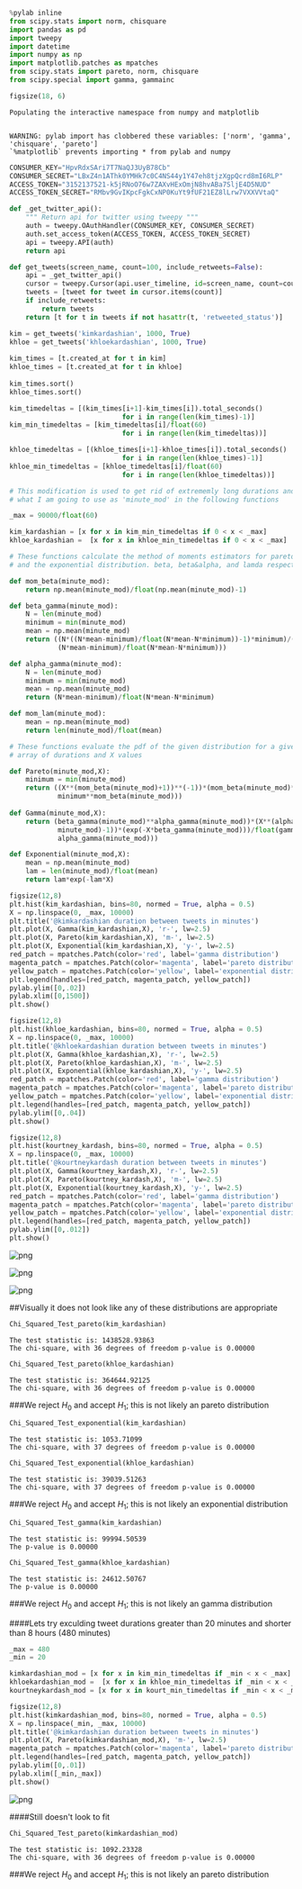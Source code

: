 

```python
%pylab inline
from scipy.stats import norm, chisquare
import pandas as pd
import tweepy
import datetime
import numpy as np
import matplotlib.patches as mpatches
from scipy.stats import pareto, norm, chisquare
from scipy.special import gamma, gammainc

figsize(18, 6)

```

    Populating the interactive namespace from numpy and matplotlib


    WARNING: pylab import has clobbered these variables: ['norm', 'gamma', 'chisquare', 'pareto']
    `%matplotlib` prevents importing * from pylab and numpy



```python
CONSUMER_KEY="HpvRdxSAri7T7NaQJ3UyB78Cb"
CONSUMER_SECRET="LBxZ4n1AThk0YMHk7c0C4NS44y1Y47eh8tjzXgpQcrd8mI6RLP"
ACCESS_TOKEN="3152137521-k5jRNoO76w7ZAXvHExOmjN8hvABa7SljE4D5NUD"
ACCESS_TOKEN_SECRET="RMbv9GvIKpcFgkCxNP0KuYt9fUF21EZ8lLrw7VXXVVtaQ"

def _get_twitter_api():
    """ Return api for twitter using tweepy """
    auth = tweepy.OAuthHandler(CONSUMER_KEY, CONSUMER_SECRET)
    auth.set_access_token(ACCESS_TOKEN, ACCESS_TOKEN_SECRET)
    api = tweepy.API(auth)
    return api

def get_tweets(screen_name, count=100, include_retweets=False):
    api = _get_twitter_api()
    cursor = tweepy.Cursor(api.user_timeline, id=screen_name, count=count)
    tweets = [tweet for tweet in cursor.items(count)]
    if include_retweets:
        return tweets 
    return [t for t in tweets if not hasattr(t, 'retweeted_status')]

```


```python
kim = get_tweets('kimkardashian', 1000, True)
khloe = get_tweets('khloekardashian', 1000, True)           
    
kim_times = [t.created_at for t in kim]
khloe_times = [t.created_at for t in khloe]
    
kim_times.sort()
khloe_times.sort()

kim_timedeltas = [(kim_times[i+1]-kim_times[i]).total_seconds() 
                            for i in range(len(kim_times)-1)]
kim_min_timedeltas = [kim_timedeltas[i]/float(60) 
                            for i in range(len(kim_timedeltas))]

khloe_timedeltas = [(khloe_times[i+1]-khloe_times[i]).total_seconds() 
                            for i in range(len(khloe_times)-1)]
khloe_min_timedeltas = [khloe_timedeltas[i]/float(60) 
                            for i in range(len(khloe_timedeltas))]


```


```python
# This modification is used to get rid of extrememly long durations and this is what I am going to use as 'minute_mod'
# what I am going to use as 'minute_mod' in the following functions

_max = 90000/float(60)

kim_kardashian = [x for x in kim_min_timedeltas if 0 < x < _max]
khloe_kardashian =  [x for x in khloe_min_timedeltas if 0 < x < _max]
```


```python
# These functions calculate the method of moments estimators for pareto, gamma,
# and the exponential distribution. beta, beta&alpha, and lamda respectively

def mom_beta(minute_mod): 
    return np.mean(minute_mod)/float(np.mean(minute_mod)-1)

def beta_gamma(minute_mod):
    N = len(minute_mod)
    minimum = min(minute_mod)    
    mean = np.mean(minute_mod)   
    return ((N*((N*mean-minimum)/float(N*mean-N*minimum))-1)*minimum)/(N*(
            (N*mean-minimum)/float(N*mean-N*minimum)))

def alpha_gamma(minute_mod):
    N = len(minute_mod)    
    minimum = min(minute_mod)    
    mean = np.mean(minute_mod) 
    return (N*mean-minimum)/float(N*mean-N*minimum)  

def mom_lam(minute_mod):
    mean = np.mean(minute_mod)
    return len(minute_mod)/float(mean)
```


```python
# These functions evaluate the pdf of the given distribution for a given 
# array of durations and X values

def Pareto(minute_mod,X):
    minimum = min(minute_mod)
    return ((X**(mom_beta(minute_mod)+1))**(-1))*(mom_beta(minute_mod)*(
            minimum**mom_beta(minute_mod)))
     
def Gamma(minute_mod,X):
    return (beta_gamma(minute_mod)**alpha_gamma(minute_mod))*(X**(alpha_gamma(
            minute_mod)-1))*(exp(-X*beta_gamma(minute_mod)))/float(gamma(
            alpha_gamma(minute_mod)))

def Exponential(minute_mod,X):
    mean = np.mean(minute_mod)
    lam = len(minute_mod)/float(mean)   
    return lam*exp(-lam*X)

```


```python
figsize(12,8)
plt.hist(kim_kardashian, bins=80, normed = True, alpha = 0.5)
X = np.linspace(0, _max, 10000)
plt.title('@kimkardashian duration between tweets in minutes')
plt.plot(X, Gamma(kim_kardashian,X), 'r-', lw=2.5)
plt.plot(X, Pareto(kim_kardashian,X), 'm-', lw=2.5)
plt.plot(X, Exponential(kim_kardashian,X), 'y-', lw=2.5)
red_patch = mpatches.Patch(color='red', label='gamma distribution')
magenta_patch = mpatches.Patch(color='magenta', label='pareto distribution')
yellow_patch = mpatches.Patch(color='yellow', label='exponential distribution')
plt.legend(handles=[red_patch, magenta_patch, yellow_patch])
pylab.ylim([0,.02])
pylab.xlim([0,1500])
plt.show()

figsize(12,8)
plt.hist(khloe_kardashian, bins=80, normed = True, alpha = 0.5)
X = np.linspace(0, _max, 10000)
plt.title('@khloekardashian duration between tweets in minutes')
plt.plot(X, Gamma(khloe_kardashian,X), 'r-', lw=2.5)
plt.plot(X, Pareto(khloe_kardashian,X), 'm-', lw=2.5)
plt.plot(X, Exponential(khloe_kardashian,X), 'y-', lw=2.5)
red_patch = mpatches.Patch(color='red', label='gamma distribution')
magenta_patch = mpatches.Patch(color='magenta', label='pareto distribution')
yellow_patch = mpatches.Patch(color='yellow', label='exponential distribution')
plt.legend(handles=[red_patch, magenta_patch, yellow_patch])
pylab.ylim([0,.04])
plt.show()

figsize(12,8)
plt.hist(kourtney_kardash, bins=80, normed = True, alpha = 0.5)
X = np.linspace(0, _max, 10000)
plt.title('@kourtneykardash duration between tweets in minutes')
plt.plot(X, Gamma(kourtney_kardash,X), 'r-', lw=2.5)
plt.plot(X, Pareto(kourtney_kardash,X), 'm-', lw=2.5)
plt.plot(X, Exponential(kourtney_kardash,X), 'y-', lw=2.5)
red_patch = mpatches.Patch(color='red', label='gamma distribution')
magenta_patch = mpatches.Patch(color='magenta', label='pareto distribution')
yellow_patch = mpatches.Patch(color='yellow', label='exponential distribution')
plt.legend(handles=[red_patch, magenta_patch, yellow_patch])
pylab.ylim([0,.012])
plt.show()

```


![png](output_6_0.png)



![png](output_6_1.png)



![png](output_6_2.png)


##Visually it does not look like any of these distributions are appropriate


```python
Chi_Squared_Test_pareto(kim_kardashian)
```

    The test statistic is: 1438528.93863
    The chi-square, with 36 degrees of freedom p-value is 0.00000



```python
Chi_Squared_Test_pareto(khloe_kardashian)
```

    The test statistic is: 364644.92125
    The chi-square, with 36 degrees of freedom p-value is 0.00000


###We reject $H_0$ and accept $H_1$; this is not likely an pareto distribution


```python
Chi_Squared_Test_exponential(kim_kardashian)
```

    The test statistic is: 1053.71099
    The chi-square, with 37 degrees of freedom p-value is 0.00000



```python
Chi_Squared_Test_exponential(khloe_kardashian)
```

    The test statistic is: 39039.51263
    The chi-square, with 37 degrees of freedom p-value is 0.00000


###We reject $H_0$ and accept $H_1$; this is not likely an exponential distribution


```python
Chi_Squared_Test_gamma(kim_kardashian)
```

    The test statistic is: 99994.50539
    The p-value is 0.00000



```python
Chi_Squared_Test_gamma(khloe_kardashian)
```

    The test statistic is: 24612.50767
    The p-value is 0.00000


###We reject $H_0$ and accept $H_1$; this is not likely an gamma distribution

####Lets try exculding tweet durations greater than 20 minutes and shorter than 8 hours (480 minutes)


```python
_max = 480
_min = 20

kimkardashian_mod = [x for x in kim_min_timedeltas if _min < x < _max]
khloekardashian_mod =  [x for x in khloe_min_timedeltas if _min < x < _max]
kourtneykardash_mod = [x for x in kourt_min_timedeltas if _min < x < _max]

```


```python
figsize(12,8)
plt.hist(kimkardashian_mod, bins=80, normed = True, alpha = 0.5)
X = np.linspace(_min, _max, 10000)
plt.title('@kimkardashian duration between tweets in minutes')
plt.plot(X, Pareto(kimkardashian_mod,X), 'm-', lw=2.5)
magenta_patch = mpatches.Patch(color='magenta', label='pareto distribution')
plt.legend(handles=[red_patch, magenta_patch, yellow_patch])
pylab.ylim([0,.01])
pylab.xlim([_min,_max])
plt.show()
```


![png](output_19_0.png)


####Still doesn't look to fit


```python
Chi_Squared_Test_pareto(kimkardashian_mod)
```

    The test statistic is: 1092.23328
    The chi-square, with 36 degrees of freedom p-value is 0.00000


###We reject $H_0$ and accept $H_1$; this is not likely an pareto distribution
